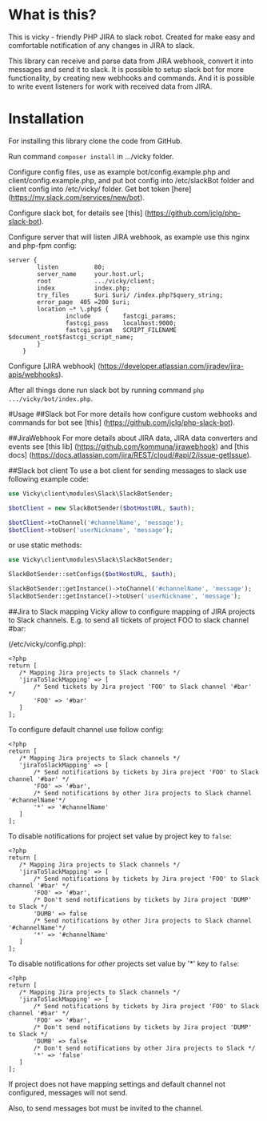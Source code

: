 # What is this?
This is vicky - friendly PHP JIRA to slack robot.
Created for make easy and comfortable notification of any changes in JIRA to slack.

This library can receive and parse data from JIRA webhook, convert it into messages and send it to slack.
It is possible to setup slack bot for more functionality, by creating new webhooks and commands. And it is possible to
write event listeners for work with received data from JIRA.

# Installation
For installing this library clone the code from GitHub.

Run command `composer install` in .../vicky folder.

Configure config files, use as example bot/config.example.php and client/config.example.php, and put bot config into
/etc/slackBot folder and client config into /etc/vicky/ folder. Get bot token [here]
(https://my.slack.com/services/new/bot).

Configure slack bot, for details see [this] (https://github.com/jclg/php-slack-bot).

Configure server that will listen JIRA webhook, as example use this nginx and php-fpm config:
```
server {
        listen          80;
        server_name     your.host.url;
        root            .../vicky/client;
        index           index.php;
        try_files       $uri $uri/ /index.php?$query_string;
        error_page  405 =200 $uri;
        location ~* \.php$ {
                include         fastcgi_params;
                fastcgi_pass    localhost:9000;
                fastcgi_param   SCRIPT_FILENAME $document_root$fastcgi_script_name;
        }
    }
```

Configure [JIRA webhook] (https://developer.atlassian.com/jiradev/jira-apis/webhooks).

After all things done run slack bot by running command `php .../vicky/bot/index.php`.

#Usage
##Slack bot
For more details how configure custom webhooks and commands for bot see [this] (https://github.com/jclg/php-slack-bot).

##JiraWebhook
For more details about JIRA data, JIRA data converters and events see [this lib] (https://github.com/kommuna/jirawebhook)
and [this docs] (https://docs.atlassian.com/jira/REST/cloud/#api/2/issue-getIssue).

##Slack bot client
To use a bot client for sending messages to slack use following example code:

```php
use Vicky\client\modules\Slack\SlackBotSender;

$botClient = new SlackBotSender($botHostURL, $auth);

$botClient->toChannel('#channelName', 'message');
$botClient->toUser('userNickname', 'message');
```

or use static methods:

```php
use Vicky\client\modules\Slack\SlackBotSender;

SlackBotSender::setConfigs($botHostURL, $auth);

SlackBotSender::getInstance()->toChannel('#channelName', 'message');
SlackBotSender::getInstance()->toUser('userNickname', 'message');
```

##Jira to Slack mapping
Vicky allow to configure mapping of JIRA projects to Slack channels. E.g. to send all tickets of project FOO to slack 
channel #bar:

(/etc/vicky/config.php):

```
<?php
return [
   /* Mapping Jira projects to Slack channels */
   'jiraToSlackMapping' => [
       /* Send tickets by Jira project 'FOO' to Slack channel '#bar' */
       'FOO' => '#bar'
   ]
];
```

To configure default channel use follow config:

```
<?php
return [
   /* Mapping Jira projects to Slack channels */
   'jiraToSlackMapping' => [
       /* Send notifications by tickets by Jira project 'FOO' to Slack channel '#bar' */
       'FOO' => '#bar',
       /* Send notifications by other Jira projects to Slack channel '#channelName'*/
       '*' => '#channelName'
   ]
];
```

To disable notifications for project set value by project key to `false`:

```
<?php
return [
   /* Mapping Jira projects to Slack channels */
   'jiraToSlackMapping' => [
       /* Send notifications by tickets by Jira project 'FOO' to Slack channel '#bar' */
       'FOO' => '#bar',
       /* Don't send notifications by tickets by Jira project 'DUMP' to Slack */
       'DUMB' => false
       /* Send notifications by other Jira projects to Slack channel '#channelName'*/
       '*' => '#channelName'
   ]
];
```

To disable notifications for *other* projects set value by '*' key to `false`:

```
<?php
return [
   /* Mapping Jira projects to Slack channels */
   'jiraToSlackMapping' => [
       /* Send notifications by tickets by Jira project 'FOO' to Slack channel '#bar' */
       'FOO' => '#bar',
       /* Don't send notifications by tickets by Jira project 'DUMP' to Slack */
       'DUMB' => false
       /* Don't send notifications by other Jira projects to Slack */
       '*' => 'false'
   ]
];
```

If project does not have mapping settings and default channel not configured, messages will not send.

Also, to send messages bot must be invited to the channel.